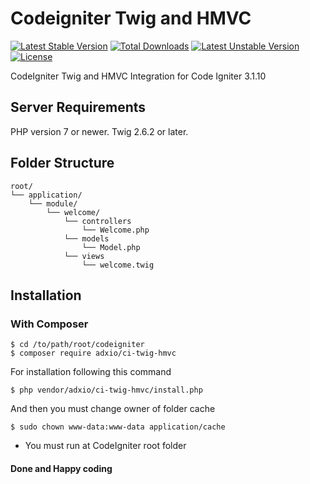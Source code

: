 # Codeigniter Twig and HMVC
[![Latest Stable Version](https://poser.pugx.org/adxio/ci-twig-hmvc/v/stable)](https://packagist.org/packages/adxio/ci-twig-hmvc)
[![Total Downloads](https://poser.pugx.org/adxio/ci-twig-hmvc/downloads)](https://packagist.org/packages/adxio/ci-twig-hmvc)
[![Latest Unstable Version](https://poser.pugx.org/adxio/ci-twig-hmvc/v/unstable)](https://packagist.org/packages/adxio/ci-twig-hmvc)
[![License](https://poser.pugx.org/adxio/ci-twig-hmvc/license)](https://packagist.org/packages/adxio/ci-twig-hmvc)


CodeIgniter Twig and HMVC Integration for Code Igniter 3.1.10

## Server Requirements
PHP version 7 or newer.
Twig 2.6.2 or later.

## Folder Structure
```
root/
└── application/
    └── module/
        └── welcome/
            └── controllers
                └── Welcome.php
            └── models
                └── Model.php
            └── views
                └── welcome.twig
```

## Installation

### With Composer

~~~
$ cd /to/path/root/codeigniter
$ composer require adxio/ci-twig-hmvc
~~~

For installation following this command

~~~
$ php vendor/adxio/ci-twig-hmvc/install.php
~~~

And then you must change owner of folder cache

~~~
$ sudo chown www-data:www-data application/cache
~~~

* You must run at CodeIgniter root folder

#### Done and Happy coding
